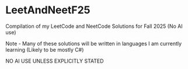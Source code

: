 # LeetAndNeetF25
Compilation of my LeetCode and NeetCode Solutions for Fall 2025 (No AI use)

Note - Many of these solutions will be written in languages I am currently learning (Likely to be mostly C#)

NO AI USE UNLESS EXPLICITLY STATED
